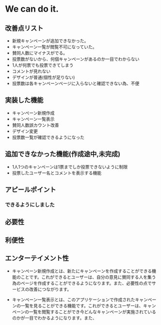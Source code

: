 # We can do it.

## 改善点リスト
* 新規キャンペーンが追加できなかった。
* キャンペーン一覧が閲覧不可になっていた。
* 賛同人数にマイナスがでる。
* 投票数がないから、何個キャンペーンがあるのか一目でわからない
* 1人が何票でも投票できてしまう
* コメントが見れない
* デザインが普通(個性が足りない)
* 投票数は各キャンペーンページに入らないと確認できない為、不便

## 実装した機能
* キャンぺーン新規作成
* キャンペーン一覧表示
* 賛同人数誤カウント改善
* デザイン変更
* 投票数一覧が確認できるようになった

## 追加できなかった機能(作成途中,未完成)
* 1人1つのキャンペーンは1票までしか投票できないように制限
* 投票したユーザー名とコメントを表示する機能

## アピールポイント
### できるようにしました
## 必要性
## 利便性
## エンターテイメント性
* キャンペーン新規作成とは、新たにキャンペーンを作成することができる機能のことです。これができるとユーザーは、自分の意見に賛同する人を集う為のページを作成することができるようになります。また、必要性の点でサービスの改善につながります。

* キャンペーン一覧表示とは、このアプリケーションで作成されたキャンペーンの一覧を見ることができる機能です。これができるとユーザーは、キャンペーンの一覧を閲覧することができ今どんなキャンペーンが実施されているのかが一目でわかるようになります。また、
